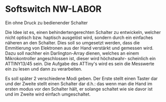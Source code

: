 # Softswitch NW-LABOR
Ein ohne Druck zu bedienender Schalter

Die Idee ist es, einen behindertengerechten Schalter zu entwickeln,
welcher nicht optisch bzw. haptisch ausgelöst wird, sondern durch
ein einfaches näheren an den Schalter. Dies soll so umgesetzt werden,
dass die Emmitierung von Elektronen aus der Hand verstärkt und
gemessen wird. Dazu soll nachher ein Darlington-Array dienen, welches
an einem Mikrokontroller angeschlossen ist, dieser wird höchstwahr-
scheinlich ein ATTINY13/45 sein. Die Aufgabe des ATTiny's wird es sein
die Messwerte ein zu lesen und dann zu verarbeiten.

Es soll später 2 verschiedene Modi geben. Der Erste stellt einen Taster
dar und der Zweite stellt einen Schalter dar d.h.: das wenn man die
Hand im ersten modus vor den Schalter hält, er solange schaltet wie
sie davor ist und im Zweite wird einfach umgeschaltet.
